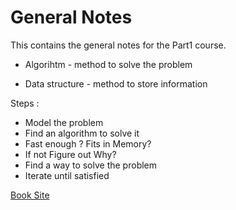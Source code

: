 General Notes
=

This contains the general notes for the Part1 course.

* Algorihtm - method to solve the problem

* Data structure - method to store information


Steps :

  * Model the problem
  * Find an algorithm to solve it
  * Fast enough ? Fits in Memory?
  * If not Figure out Why?
  * Find a way to solve the problem
  * Iterate until satisfied

[Book Site](http://algs4.cs.princeton.edu/home/)
